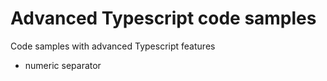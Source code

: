 # Advanced Typescript code samples
Code samples with advanced Typescript features

- numeric separator

